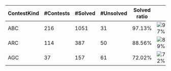 | ContestKind | #Contests | #Solved | #Unsolved | Solved ratio | |
| - | - | - | - | - | - |
| ABC | 216 | 1051 | 31 | 97.13% | ![97%](https://progress-bar.dev/97?title=Solved) |
| ARC | 114 | 387 | 50 | 88.56% | ![89%](https://progress-bar.dev/89?title=Solved) |
| AGC | 37 | 157 | 61 | 72.02% | ![72%](https://progress-bar.dev/72?title=Solved) |
